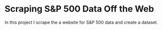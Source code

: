 # Scraping S&P 500 Data Off the Web
In this project I scrape the a website for S&P 500 data and create a dataset.
